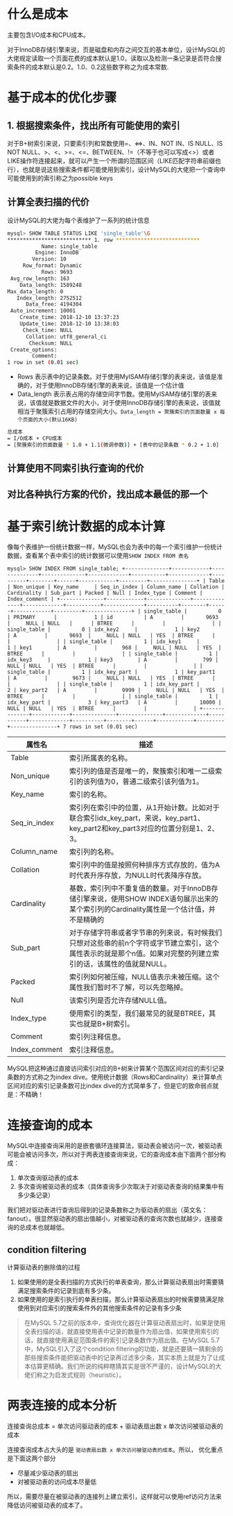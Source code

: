 # 什么是成本

主要包含I/O成本和CPU成本。

对于InnoDB存储引擎来说，页是磁盘和内存之间交互的基本单位，设计MySQL的大佬规定读取一个页面花费的成本默认是1.0，读取以及检测一条记录是否符合搜索条件的成本默认是0.2。1.0、0.2这些数字称之为成本常数.

# 基于成本的优化步骤

## 1. 根据搜索条件，找出所有可能使用的索引

对于B+树索引来说，只要索引列和常数使用=、<=>、IN、NOT IN、IS NULL、IS NOT NULL、>、<、>=、<=、BETWEEN、!=（不等于也可以写成<>）或者LIKE操作符连接起来，就可以产生一个所谓的范围区间（LIKE匹配字符串前缀也行），也就是说这些搜索条件都可能使用到索引，设计MySQL的大佬把一个查询中可能使用到的索引称之为possible keys

## 计算全表扫描的代价

设计MySQL的大佬为每个表维护了一系列的统计信息

```sh
mysql> SHOW TABLE STATUS LIKE 'single_table'\G
*************************** 1. row ***************************
           Name: single_table
         Engine: InnoDB
        Version: 10
     Row_format: Dynamic
           Rows: 9693
 Avg_row_length: 163
    Data_length: 1589248
Max_data_length: 0
   Index_length: 2752512
      Data_free: 4194304
 Auto_increment: 10001
    Create_time: 2018-12-10 13:37:23
    Update_time: 2018-12-10 13:38:03
     Check_time: NULL
      Collation: utf8_general_ci
       Checksum: NULL
 Create_options:
        Comment:
1 row in set (0.01 sec)
```

- Rows 表示表中的记录条数。对于使用MyISAM存储引擎的表来说，该值是准确的，对于使用InnoDB存储引擎的表来说，该值是一个估计值
- Data_length 表示表占用的存储空间字节数。使用MyISAM存储引擎的表来说，该值就是数据文件的大小，对于使用InnoDB存储引擎的表来说，该值就相当于聚簇索引占用的存储空间大小。`Data_length = 聚簇索引的页面数量 x 每个页面的大小(默认16KB)`

```sh
总成本
= I/O成本 + CPU成本
= [聚簇索引的页面数量 * 1.0 + 1.1(微调参数)] + [表中的记录条数 * 0.2 + 1.0]
```

## 计算使用不同索引执行查询的代价

## 对比各种执行方案的代价，找出成本最低的那一个

# 基于索引统计数据的成本计算

像每个表维护一份统计数据一样，MySQL也会为表中的每一个索引维护一份统计数据，查看某个表中索引的统计数据可以使用`SHOW INDEX FROM 表名`

`mysql> SHOW INDEX FROM single_table;
+--------------+------------+--------------+--------------+-------------+-----------+-------------+----------+--------+------+------------+---------+---------------+
| Table        | Non_unique | Key_name     | Seq_in_index | Column_name | Collation | Cardinality | Sub_part | Packed | Null | Index_type | Comment | Index_comment |
+--------------+------------+--------------+--------------+-------------+-----------+-------------+----------+--------+------+------------+---------+---------------+
| single_table |          0 | PRIMARY      |            1 | id          | A         |       9693  |     NULL | NULL   |      | BTREE      |         |               |
| single_table |          0 | idx_key2     |            1 | key2        | A         |       9693  |     NULL | NULL   | YES  | BTREE      |         |               |
| single_table |          1 | idx_key1     |            1 | key1        | A         |        968 |     NULL | NULL   | YES  | BTREE      |         |               |
| single_table |          1 | idx_key3     |            1 | key3        | A         |        799 |     NULL | NULL   | YES  | BTREE      |         |               |
| single_table |          1 | idx_key_part |            1 | key_part1   | A         |        9673 |     NULL | NULL   | YES  | BTREE      |         |               |
| single_table |          1 | idx_key_part |            2 | key_part2   | A         |        9999 |     NULL | NULL   | YES  | BTREE      |         |               |
| single_table |          1 | idx_key_part |            3 | key_part3   | A         |       10000 |     NULL | NULL   | YES  | BTREE      |         |               |
+--------------+------------+--------------+--------------+-------------+-----------+-------------+----------+--------+------+------------+---------+---------------+
7 rows in set (0.01 sec)
`

|属性名|描述|
|-|-|
|Table|索引所属表的名称。|
|Non_unique|索引列的值是否是唯一的，聚簇索引和唯一二级索引的该列值为0，普通二级索引该列值为1。|
|Key_name|索引的名称。|
|Seq_in_index|索引列在索引中的位置，从1开始计数。比如对于联合索引idx_key_part，来说，key_part1、key_part2和key_part3对应的位置分别是1、2、3。|
|Column_name|索引列的名称。|
|Collation|索引列中的值是按照何种排序方式存放的，值为A时代表升序存放，为NULL时代表降序存放。|
|Cardinality|基数，索引列中不重复值的数量。对于InnoDB存储引擎来说，使用SHOW INDEX语句展示出来的某个索引列的Cardinality属性是一个估计值，并不是精确的|
|Sub_part|对于存储字符串或者字节串的列来说，有时候我们只想对这些串的前n个字符或字节建立索引，这个属性表示的就是那个n值。如果对完整的列建立索引的话，该属性的值就是NULL。|
|Packed|索引列如何被压缩，NULL值表示未被压缩。这个属性我们暂时不了解，可以先忽略掉。|
|Null|该索引列是否允许存储NULL值。|
|Index_type|使用索引的类型，我们最常见的就是BTREE，其实也就是B+树索引。|
|Comment|索引列注释信息。|
|Index_comment|索引注释信息。|

MySQL把这种通过直接访问索引对应的B+树来计算某个范围区间对应的索引记录条数的方式称之为index dive。使用统计数据（Rows和Cardinality）来计算单点区间对应的索引记录条数可比index dive的方式简单多了，但是它的致命弱点就是：不精确！

# 连接查询的成本

MySQL中连接查询采用的是嵌套循环连接算法，驱动表会被访问一次，被驱动表可能会被访问多次，所以对于两表连接查询来说，它的查询成本由下面两个部分构成：

1. 单次查询驱动表的成本
2. 多次查询被驱动表的成本（具体查询多少次取决于对驱动表查询的结果集中有多少条记录）

我们把对驱动表进行查询后得到的记录条数称之为驱动表的扇出（英文名：fanout）。很显然驱动表的扇出值越小，对被驱动表的查询次数也就越少，连接查询的总成本也就越低。

## condition filtering

计算驱动表的删除值的过程

1. 如果使用的是全表扫描的方式执行的单表查询，那么计算驱动表扇出时需要猜满足搜索条件的记录到底有多少条。
2. 如果使用的是索引执行的单表扫描，那么计算驱动表扇出的时候需要猜满足除使用到对应索引的搜索条件外的其他搜索条件的记录有多少条

> 在MySQL 5.7之前的版本中，查询优化器在计算驱动表扇出时，如果是使用全表扫描的话，就直接使用表中记录的数量作为扇出值，如果使用索引的话，就直接使用满足范围条件的索引记录条数作为扇出值。在MySQL 5.7中，MySQL引入了这个condition filtering的功能，就是还要猜一猜剩余的那些搜索条件能把驱动表中的记录再过滤多少条，其实本质上就是为了让成本估算更精确。我们所说的纯粹瞎猜其实是很不严谨的，设计MySQL的大佬们称之为启发式规则（heuristic）。

# 两表连接的成本分析

连接查询总成本 = 单次访问驱动表的成本 + 驱动表扇出数 x 单次访问被驱动表的成本

连接查询成本占大头的是 `驱动表扇出数 x 单次访问被驱动表的成本`。所以， 优化重点是下面这两个部分

- 尽量减少驱动表的扇出
- 对被驱动表的访问成本尽量低

所以，需要尽量在被驱动表的连接列上建立索引，这样就可以使用ref访问方法来降低访问被驱动表的成本了。
